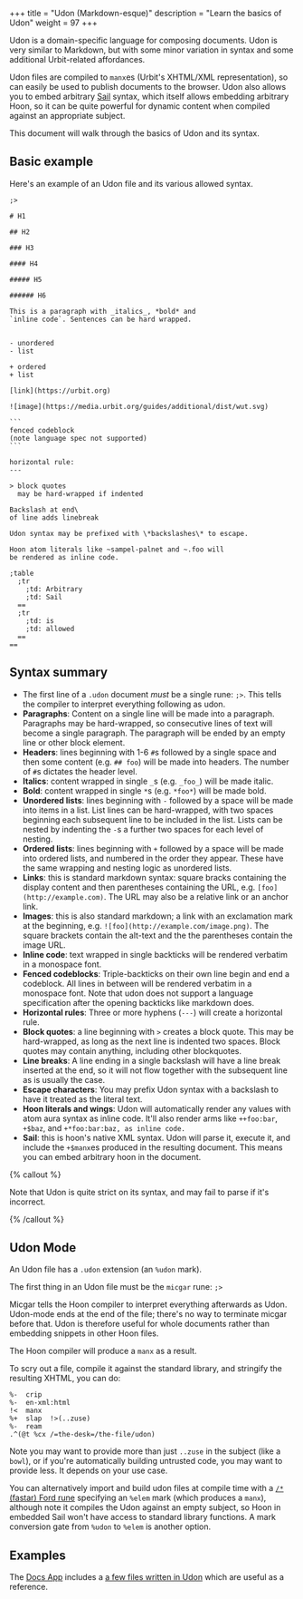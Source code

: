 +++
title = "Udon (Markdown-esque)"
description = "Learn the basics of Udon"
weight = 97
+++

Udon is a domain-specific language for composing documents. Udon is very similar
to Markdown, but with some minor variation in syntax and some additional
Urbit-related affordances.

Udon files are compiled to `manx`es (Urbit's XHTML/XML representation), so can
easily be used to publish documents to the browser. Udon also allows you to
embed arbitrary [Sail](/language/hoon/guides/sail) syntax, which itself allows
embedding arbitrary Hoon, so it can be quite powerful for dynamic content when
compiled against an appropriate subject.

This document will walk through the basics of Udon and its syntax.

## Basic example

Here's an example of an Udon file and its various allowed syntax.

````
;>

# H1

## H2

### H3

#### H4

##### H5

###### H6

This is a paragraph with _italics_, *bold* and
`inline code`. Sentences can be hard wrapped.


- unordered
- list

+ ordered
+ list

[link](https://urbit.org)

![image](https://media.urbit.org/guides/additional/dist/wut.svg)

```
fenced codeblock
(note language spec not supported)
```

horizontal rule:
---

> block quotes
  may be hard-wrapped if indented
  
Backslash at end\
of line adds linebreak

Udon syntax may be prefixed with \*backslashes\* to escape.

Hoon atom literals like ~sampel-palnet and ~.foo will
be rendered as inline code.

;table
  ;tr
    ;td: Arbitrary
    ;td: Sail
  ==
  ;tr
    ;td: is
    ;td: allowed
  ==
==
````

## Syntax summary

- The first line of a `.udon` document *must* be a single rune: `;>`. This tells
  the compiler to interpret everything following as udon.
- **Paragraphs**: Content on a single line will be made into a paragraph.
  Paragraphs may be hard-wrapped, so consecutive lines of text will become a
  single paragraph. The paragraph will be ended by an empty line or other block
  element.
- **Headers**: lines beginning with 1-6 `#`s followed by a single space and then
  some content (e.g. `## foo`) will be made into headers. The number of `#`s
  dictates the header level.
- **Italics**: content wrapped in single `_`s (e.g. `_foo_`) will be made italic.
- **Bold**: content wrapped in single `*`s (e.g. `*foo*`) will be made bold.
- **Unordered lists**: lines beginning with `-` followed by a space will be made
  into items in a list. List lines can be hard-wrapped, with two spaces
  beginning each subsequent line to be included in the list. Lists can be nested
  by indenting the `-`s a further two spaces for each level of nesting.
- **Ordered lists**: lines beginning with `+` followed by a space will be made into
  ordered lists, and numbered in the order they appear. These have the same
  wrapping and nesting logic as unordered lists.
- **Links**: this is standard markdown syntax: square bracks containing the display
  content and then parentheses containing the URL, e.g.
  `[foo](http://example.com)`. The URL may also be a relative link or an anchor
  link.
- **Images**: this is also standard markdown; a link with an exclamation mark at the
  beginning, e.g. `![foo](http://example.com/image.png)`. The square brackets
  contain the alt-text and the the parentheses contain the image URL.
- **Inline code**: text wrapped in single backticks will be rendered verbatim in a
  monospace font.
- **Fenced codeblocks**: Triple-backticks on their own line begin and end a
  codeblock. All lines in between will be rendered verbatim in a monospace font.
  Note that udon does not support a language specification after the opening
  backticks like markdown does.
- **Horizontal rules**: Three or more hyphens (`---`) will create a horizontal rule.
- **Block quotes**: a line beginning with `>` creates a block quote. This may be
  hard-wrapped, as long as the next line is indented two spaces. Block quotes
  may contain anything, including other blockquotes.
- **Line breaks**: A line ending in a single backslash will have a line break
  inserted at the end, so it will not flow together with the subsequent line as
  is usually the case.
- **Escape characters**: You may prefix Udon syntax with a backslash to have it
  treated as the literal text.
- **Hoon literals and wings**: Udon will automatically render any values with
  atom aura syntax as inline code. It'll also render arms like `++foo:bar`,
  `+$baz`, and `+*foo:bar:baz, as inline code.`
- **Sail**: this is hoon's native XML syntax. Udon will parse it, execute it, and
  include the `+$manx`es produced in the resulting document. This means you can
  embed arbitrary hoon in the document.

{% callout %}

Note that Udon is quite strict on its syntax, and may fail to parse if it's
  incorrect.
  
{% /callout %}

## Udon Mode

An Udon file has a `.udon` extension (an `%udon` mark).

The first thing in an Udon file must be the `micgar` rune: `;>`

Micgar tells the Hoon compiler to interpret everything afterwards as Udon.
Udon-mode ends at the end of the file; there's no way to terminate micgar before
that. Udon is therefore useful for whole documents rather than embedding
snippets in other Hoon files.

The Hoon compiler will produce a `manx` as a result.

To scry out a file, compile it against the standard library, and stringify the
resulting XHTML, you can do:

```
%-  crip
%-  en-xml:html
!<  manx
%+  slap  !>(..zuse)
%-  ream
.^(@t %cx /=the-desk=/the-file/udon)
```

Note you may want to provide more than just `..zuse` in the subject (like a
`bowl`), or if you're automatically building untrusted code, you may want to
provide less. It depends on your use case.

You can alternatively import and build udon files at compile time with a [`/*`
(fastar) Ford rune](/language/hoon/reference/rune/fas#-fastar) specifying an `%elem` mark
(which produces a `manx`), although note it compiles the Udon against an empty
subject, so Hoon in embedded Sail won't have access to standard library
functions. A mark conversion gate from `%udon` to `%elem` is another option.

## Examples

The [Docs App](https://urbit.org/applications/~pocwet/docs) includes a [a few
files written in
Udon](https://github.com/tinnus-napbus/docs-app/tree/main/bare-desk/doc) which
are useful as a reference.
